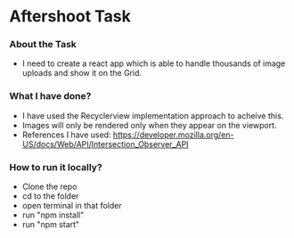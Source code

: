 # Aftershoot Task

### About the Task

-   I need to create a react app which is able to handle thousands of image uploads and show it on the Grid.

### What I have done?

-   I have used the Recyclerview implementation approach to acheive this.
-   Images will only be rendered only when they appear on the viewport.
-   References I have used: https://developer.mozilla.org/en-US/docs/Web/API/Intersection_Observer_API

### How to run it locally?

-   Clone the repo
-   cd to the folder
-   open terminal in that folder
-   run "npm install"
-   run "npm start"
